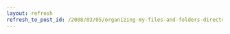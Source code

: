 ```yaml
---
layout: refresh
refresh_to_post_id: /2008/03/05/organizing-my-files-and-folders-directories
---
```

